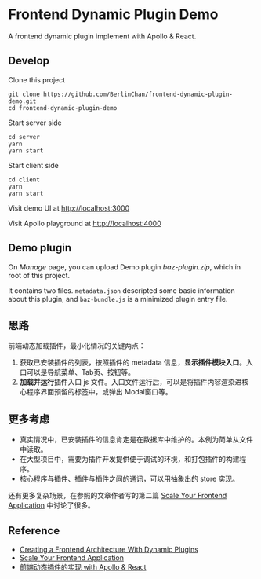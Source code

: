 # Frontend Dynamic Plugin Demo

A frontend dynamic plugin implement with Apollo & React.

## Develop

Clone this project
```shell
git clone https://github.com/BerlinChan/frontend-dynamic-plugin-demo.git
cd frontend-dynamic-plugin-demo
```

Start server side
```shell
cd server
yarn
yarn start
```

Start client side
```shell
cd client
yarn
yarn start
```

Visit demo UI at [http://localhost:3000](http://localhost:3000)

Visit Apollo playground at [http://localhost:4000](http://localhost:4000)

## Demo plugin

On *Manage* page, you can upload Demo plugin *baz-plugin.zip*, which in root of this project.

It contains two files. `metadata.json` descripted some basic information about this plugin, and `baz-bundle.js` is a minimized plugin entry file.

## 思路

前端动态加载插件，最小化情况的关键两点：

1. 获取已安装插件的列表，按照插件的 metadata 信息，**显示插件模块入口**。入口可以是导航菜单、Tab页、按钮等。
2. **加载并运行**插件入口 js 文件。入口文件运行后，可以是将插件内容渲染进核心程序界面预留的标签中，或弹出 Modal窗口等。

## 更多考虑

- 真实情况中，已安装插件的信息肯定是在数据库中维护的。本例为简单从文件中读取。
- 在大型项目中，需要为插件开发提供便于调试的环境，和打包插件的构建程序。
- 核心程序与插件、插件与插件之间的通讯，可以用抽象出的 store 实现。

还有更多复杂场景，在参照的文章作者写的第二篇 [Scale Your Frontend Application](https://dzone.com/articles/scale-your-frontend-application-dynamically) 中讨论了很多。

## Reference

- [Creating a Frontend Architecture With Dynamic Plugins](https://dzone.com/articles/dynamically-pluggable-frontend-architecture)
- [Scale Your Frontend Application](https://dzone.com/articles/scale-your-frontend-application-dynamically)
- [前端动态插件的实现 with Apollo & React](https://berlinchan.com/2020/11/frontend-dynamic-plugin-implement)
